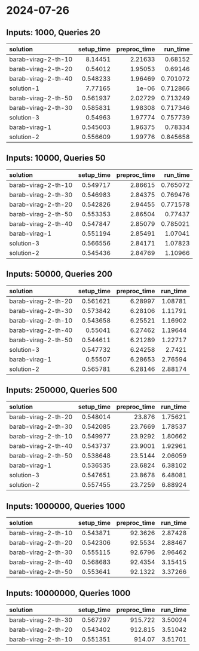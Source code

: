 # 2024-07-26

## Inputs: 1000, Queries 20

| solution            |   setup_time |   preproc_time |   run_time |
|:--------------------|-------------:|---------------:|-----------:|
| barab-virag-2-th-10 |     8.14451  |        2.21633 |   0.68152  |
| barab-virag-2-th-20 |     0.54012  |        1.95053 |   0.69146  |
| barab-virag-2-th-40 |     0.548233 |        1.96469 |   0.701072 |
| solution-1          |     7.77165  |        1e-06   |   0.712866 |
| barab-virag-2-th-50 |     0.561937 |        2.02729 |   0.713249 |
| barab-virag-2-th-30 |     0.585831 |        1.98308 |   0.717346 |
| solution-3          |     0.54963  |        1.97774 |   0.757739 |
| barab-virag-1       |     0.545003 |        1.96375 |   0.78334  |
| solution-2          |     0.556609 |        1.99776 |   0.845658 |

## Inputs: 10000, Queries 50

| solution            |   setup_time |   preproc_time |   run_time |
|:--------------------|-------------:|---------------:|-----------:|
| barab-virag-2-th-10 |     0.549717 |        2.86615 |   0.765072 |
| barab-virag-2-th-30 |     0.546983 |        2.84375 |   0.769476 |
| barab-virag-2-th-20 |     0.542826 |        2.94455 |   0.771578 |
| barab-virag-2-th-50 |     0.553353 |        2.86504 |   0.77437  |
| barab-virag-2-th-40 |     0.547847 |        2.85079 |   0.785021 |
| barab-virag-1       |     0.551194 |        2.85491 |   1.07041  |
| solution-3          |     0.566556 |        2.84171 |   1.07823  |
| solution-2          |     0.545436 |        2.84769 |   1.10966  |

## Inputs: 50000, Queries 200

| solution            |   setup_time |   preproc_time |   run_time |
|:--------------------|-------------:|---------------:|-----------:|
| barab-virag-2-th-20 |     0.561621 |        6.28997 |    1.08781 |
| barab-virag-2-th-30 |     0.573842 |        6.28106 |    1.11791 |
| barab-virag-2-th-10 |     0.543658 |        6.25521 |    1.16902 |
| barab-virag-2-th-40 |     0.55041  |        6.27462 |    1.19644 |
| barab-virag-2-th-50 |     0.544611 |        6.21289 |    1.22717 |
| solution-3          |     0.547732 |        6.24258 |    2.7421  |
| barab-virag-1       |     0.55507  |        6.28653 |    2.76594 |
| solution-2          |     0.565781 |        6.28146 |    2.88174 |

## Inputs: 250000, Queries 500

| solution            |   setup_time |   preproc_time |   run_time |
|:--------------------|-------------:|---------------:|-----------:|
| barab-virag-2-th-20 |     0.548014 |        23.876  |    1.75621 |
| barab-virag-2-th-30 |     0.542085 |        23.7669 |    1.78537 |
| barab-virag-2-th-10 |     0.549977 |        23.9292 |    1.80662 |
| barab-virag-2-th-40 |     0.543737 |        23.9001 |    1.92961 |
| barab-virag-2-th-50 |     0.538648 |        23.5144 |    2.06059 |
| barab-virag-1       |     0.536535 |        23.6824 |    6.38102 |
| solution-3          |     0.547651 |        23.8678 |    6.48081 |
| solution-2          |     0.557455 |        23.7259 |    6.88924 |

## Inputs: 1000000, Queries 1000

| solution            |   setup_time |   preproc_time |   run_time |
|:--------------------|-------------:|---------------:|-----------:|
| barab-virag-2-th-10 |     0.543871 |        92.3626 |    2.87428 |
| barab-virag-2-th-20 |     0.542306 |        92.5534 |    2.88467 |
| barab-virag-2-th-30 |     0.555115 |        92.6796 |    2.96462 |
| barab-virag-2-th-40 |     0.568683 |        92.4354 |    3.15415 |
| barab-virag-2-th-50 |     0.553641 |        92.1322 |    3.37266 |

## Inputs: 10000000, Queries 1000

| solution            |   setup_time |   preproc_time |   run_time |
|:--------------------|-------------:|---------------:|-----------:|
| barab-virag-2-th-30 |     0.567297 |        915.722 |    3.50024 |
| barab-virag-2-th-20 |     0.543402 |        912.815 |    3.51042 |
| barab-virag-2-th-10 |     0.551351 |        914.07  |    3.51701 |
